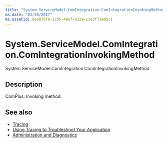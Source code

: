 ```yaml
---
title: "System.ServiceModel.ComIntegration.ComIntegrationInvokingMethod"
ms.date: "03/30/2017"
ms.assetid: dea076f0-1c05-40af-a329-c3e3f7a805c1
---
```

# System.ServiceModel.ComIntegration.ComIntegrationInvokingMethod
System.ServiceModel.ComIntegration.ComIntegrationInvokingMethod  
  
## Description  
 ComPlus: Invoking method.  
  
## See also

- [Tracing](../../../../../docs/framework/wcf/diagnostics/tracing/index.md)
- [Using Tracing to Troubleshoot Your Application](../../../../../docs/framework/wcf/diagnostics/tracing/using-tracing-to-troubleshoot-your-application.md)
- [Administration and Diagnostics](../../../../../docs/framework/wcf/diagnostics/index.md)
